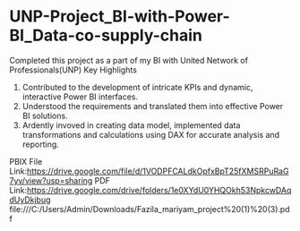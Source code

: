 # UNP-Project_BI-with-Power-BI_Data-co-supply-chain
  Completed this project as a part of my BI with United Network of Professionals(UNP)
  Key Highlights
 1. Contributed to the development of intricate KPIs and dynamic, interactive Power BI interfaces.
 2. Understood the requirements and translated them into effective Power BI solutions.
 3. Ardently invoved in creating data model, implemented data transformations and calculations using DAX for accurate analysis and reporting.

PBIX File Link:https://drive.google.com/file/d/1VODPFCALdkOpfxBpT25fXMSRPuRaG7yv/view?usp=sharing
PDF Link:https://drive.google.com/drive/folders/1e0XYdU0YHQOkh53NpkcwDAqdUyDkjbug
file:///C:/Users/Admin/Downloads/Fazila_mariyam_project%20(1)%20(3).pdf




 
 
